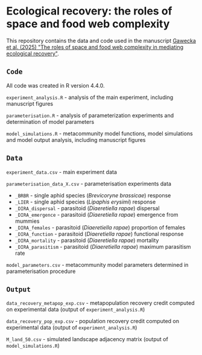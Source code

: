 # Ecological recovery: the roles of space and food web complexity

This repository contains the data and code used in the manuscript [Gawecka et al. (2025) "The roles of space and food web complexity in mediating ecological recovery"](https://www.biorxiv.org/content/10.1101/2025.05.13.653715v1).

## `Code`
All code was created in R version 4.4.0.

`experiment_analysis.R` - analysis of the main experiment, including manuscript figures

`parameterisation.R` - analysis of parameterization experiments and determination of model parameters

`model_simulations.R` - metacommunity model functions, model simulations and model output analysis, including manuscript figures

## `Data`

`experiment_data.csv` - main experiment data

`parameterisation_data_X.csv` - parameterisation experiments data
- `_BRBR` - single aphid species (_Brevicoryne brassicae_) response
- `_LIER` - single aphid species (_Lipaphis erysimi_) response
- `_DIRA_dispersal` - parasitoid (_Diaeretiella rapae_) dispersal
- `_DIRA_emergence` - parasitoid (_Diaeretiella rapae_) emergence from mummies
- `_DIRA_females` - parasitoid (_Diaeretiella rapae_) proportion of females
- `_DIRA_function` - parasitoid (_Diaeretiella rapae_) functional response
- `_DIRA_mortality` - parasitoid (_Diaeretiella rapae_) mortality
- `_DIRA_parasitism` - parasitoid (_Diaeretiella rapae_) maximum parasitism rate

`model_parameters.csv` - metacommunity model parameters determined in parameterisation procedure

## `Output`

`data_recovery_metapop_exp.csv` - metapopulation recovery credit computed on experimental data (output of `experiment_analysis.R`)

`data_recovery_pop_exp.csv` - population recovery credit computed on experimental data (output of `experiment_analysis.R`)

`M_land_50.csv` - simulated landscape adjacency matrix (output of `model_simulations.R`)
